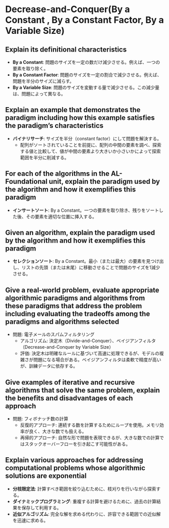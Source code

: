 # Decrease-and-Conquer(By a Constant , By a Constant Factor, By a Variable Size)

## Explain its definitional characteristics
- **By a Constant**: 問題のサイズを一定の数だけ減少させる。例えば、一つの要素を取り除く。
- **By a Constant Factor**: 問題のサイズを一定の割合で減少させる。例えば、問題を半分のサイズに減らす。
- **By a Variable Size**: 問題のサイズを変動する量で減少させる。この減少量は、問題によって異なる。

## Explain an example that demonstrates the paradigm including how this example satisfies the paradigm’s characteristics
- **バイナリサーチ**: サイズを半分（constant factor）にして問題を解決する。
  - 配列がソートされていることを前提に、配列の中間の要素を調べ、探索する値と比較して、値が中間の要素より大きいか小さいかによって探索範囲を半分に削減する。

## For each of the algorithms in the AL-Foundational unit, explain the paradigm used by the algorithm and how it exemplifies this paradigm
- **インサートソート**: By a Constant。一つの要素を取り除き、残りをソートした後、その要素を適切な位置に挿入する。

## Given an algorithm, explain the paradigm used by the algorithm and how it exemplifies this paradigm
- **セレクションソート**: By a Constant。最小（または最大）の要素を見つけ出し、リストの先頭（または末尾）に移動させることで問題のサイズを1減少させる。

## Give a real-world problem, evaluate appropriate algorithmic paradigms and algorithms from these paradigms that address the problem including evaluating the tradeoffs among the paradigms and algorithms selected
- 問題: 電子メールのスパムフィルタリング
  - アルゴリズム: 決定木（Divide-and-Conquer）、ベイジアンフィルタ（Decrease-and-Conquer by Variable Size）
  - 評価: 決定木は明確なルールに基づいて高速に処理できるが、モデルの複雑さが問題になる場合がある。ベイジアンフィルタは柔軟で精度が高いが、訓練データに依存する。

## Give examples of iterative and recursive algorithms that solve the same problem, explain the benefits and disadvantages of each approach
- 問題: フィボナッチ数の計算
  - 反復的アプローチ: 連続する数を計算するためにループを使用。メモリ効率が良く、大きな数でも扱える。
  - 再帰的アプローチ: 自然な形で問題を表現できるが、大きな数での計算ではスタックオーバーフローを引き起こす可能性がある。

## Explain various approaches for addressing computational problems whose algorithmic solutions are exponential
- **分枝限定法**: 計算すべき範囲を絞り込むために、枝刈りを行いながら探索する。
- **ダイナミックプログラミング**: 重複する計算を避けるために、過去の計算結果を保存して利用する。
- **近似アルゴリズム**: 完全な解を求める代わりに、許容できる範囲での近似解を迅速に求める。
